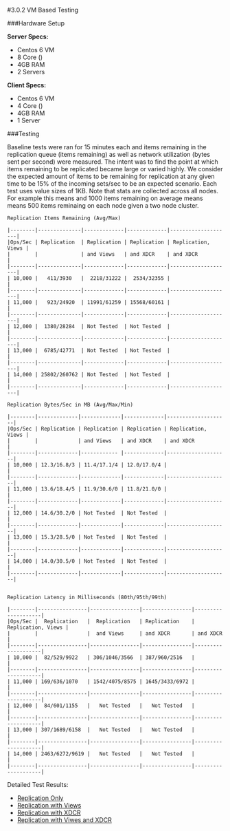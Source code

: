 #3.0.2 VM Based Testing

###Hardware Setup

**Server Specs:**

* Centos 6 VM
* 8 Core ()
* 4GB RAM
* 2 Servers

**Client Specs:**

* Centos 6 VM
* 4 Core ()
* 4GB RAM
* 1 Server

###Testing

Baseline tests were ran for 15 minutes each and items remaining in the replication queue (items remaining) as well as network utilization (bytes sent per second) were measured. The intent was to find the point at which items remaining to be replicated became large or varied highly. We consider the expected amount of items to be remaining for replication at any given time to be 15% of the incoming sets/sec to be an expected scenario. Each test uses value sizes of 1KB. Note that stats are collected across all nodes. For example this means and 1000 items remaining on average means means 500 items reminaing on each node given a two node cluster.

	Replication Items Remaining (Avg/Max)

	|--------|--------------|-------------|-------------|--------------------|
	|Ops/Sec | Replication  | Replication | Replication | Replication, Views |
	|        |              | and Views   | and XDCR    | and XDCR           |
	|--------|--------------|-------------|-------------|--------------------|
	| 10,000 |   411/3930   |  2218/31222 |  2534/32355 |                    |
	|--------|--------------|-------------|-------------|--------------------|
	| 11,000 |   923/24920  | 11991/61259 | 15568/60161 |                    |
	|--------|--------------|-------------|-------------|--------------------|
	| 12,000 |  1380/28284  | Not Tested  | Not Tested  |                    |
	|--------|--------------|-------------|-------------|--------------------|
	| 13,000 |  6785/42771  | Not Tested  | Not Tested  |                    |
	|--------|--------------|-------------|-------------|--------------------|
	| 14,000 | 25802/260762 | Not Tested  | Not Tested  |                    |
	|--------|--------------|-------------|-------------|--------------------|

	Replication Bytes/Sec in MB (Avg/Max/Min)

	|--------|-------------|-------------|-------------|--------------------|
	|Ops/Sec | Replication | Replication | Replication | Replication, Views |
	|        |             | and Views   | and XDCR    | and XDCR           |
	|--------|-------------|------------ |-------------|--------------------|
	| 10,000 | 12.3/16.8/3 | 11.4/17.1/4 | 12.0/17.0/4 |                    |
	|--------|-------------|-------------|-------------|--------------------|
	| 11,000 | 13.6/18.4/5 | 11.9/30.6/0 | 11.8/21.0/0 |                    |
	|--------|-------------|-------------|-------------|--------------------|
	| 12,000 | 14.6/30.2/0 | Not Tested  | Not Tested  |                    |
	|--------|-------------|-------------|-------------|--------------------|
	| 13,000 | 15.3/28.5/0 | Not Tested  | Not Tested  |                    |
	|--------|-------------|-------------|-------------|--------------------|
	| 14,000 | 14.0/30.5/0 | Not Tested  | Not Tested  |                    |
	|--------|-------------|-------------|-------------|--------------------|


	Replication Latency in Milliseconds (80th/95th/99th)

	|--------|----------------|----------------|----------------|--------------------|
	|Ops/Sec |  Replication   |  Replication   | Replication    | Replication, Views |
	|        |                |  and Views     | and XDCR       | and XDCR           |
	|--------|----------------|----------------|----------------|--------------------|
	| 10,000 |  82/529/9922   | 306/1046/3566  | 387/960/2516   |                    |
	|--------|----------------|----------------|----------------|--------------------|
	| 11,000 | 169/636/1070   | 1542/4075/8575 | 1645/3433/6972 |                    |
	|--------|----------------|----------------|----------------|--------------------|
	| 12,000 |  84/601/1155   |   Not Tested   |   Not Tested   |                    |
	|--------|----------------|----------------|----------------|--------------------|
	| 13,000 | 307/1689/6158  |   Not Tested   |   Not Tested   |                    |
	|--------|----------------|----------------|----------------|--------------------|
	| 14,000 | 2463/6272/9619 |   Not Tested   |   Not Tested   |                    |
	|--------|----------------|----------------|----------------|--------------------|

Detailed Test Results:

* [Replication Only](rep-only.md)
* [Replication with Views](rep-views.md)
* [Replication with XDCR](rep-xdcr.md)
* [Replication with Viwes and XDCR](rep-views-xdcr.md)
